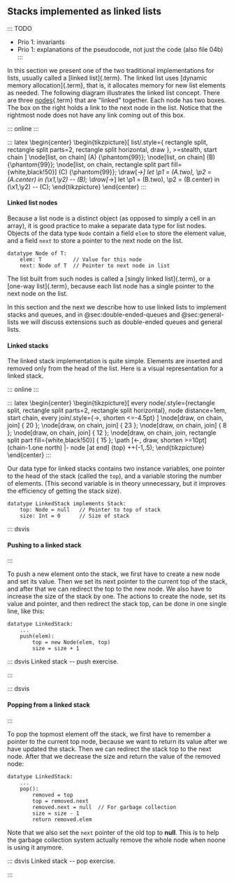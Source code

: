 
## Stacks implemented as linked lists

::: TODO
- Prio 1: invariants
- Prio 1: explanations of the pseudocode, not just the code (also file 04b)
:::

In this section we present one of the two traditional implementations for lists, usually called a [linked list]{.term}.
The linked list uses [dynamic memory allocation]{.term}, that is, it allocates memory for new list elements as
needed. The following diagram illustrates the linked list concept. There
are three [nodes](#node){.term} that are
"linked" together. Each node has two boxes. The box on the right holds a link to the next node in the list.
Notice that the rightmost node does not have any link coming out of this box.

::: online
<inlineav id="LinkedList-Overview-CON" src="ChalmersGU/LinkedList-Overview-CON.js" name="Linked List Overview" links="ChalmersGU/CGU-Styles.css" static/>
:::

::: latex
\begin{center}
\begin{tikzpicture}[
    list/.style={
        rectangle split,
        rectangle split parts=2,
        rectangle split horizontal,
        draw
    },
    >=stealth,
    start chain
]
  \node[list, on chain] (A) {\phantom{99}};
  \node[list, on chain] (B) {\phantom{99}};
  \node[list, on chain, rectangle split part fill={white,black!50}] (C) {\phantom{99}};
  \draw[*->] let \p1 = (A.two), \p2 = (A.center) in (\x1,\y2) -- (B);
  \draw[*->] let \p1 = (B.two), \p2 = (B.center) in (\x1,\y2) -- (C);
\end{tikzpicture}
\end{center}
:::

#### Linked list nodes

Because a list node is a distinct object (as opposed to simply a cell in an array), it is good practice to make a separate data type for list nodes.
Objects of the data type `Node` contain a field `elem` to store the element value, and a field `next` to store a pointer to the next node on the list.

    datatype Node of T:
        elem: T          // Value for this node
        next: Node of T  // Pointer to next node in list

The list built from such nodes is called a [singly linked list]{.term}, or a [one-way list]{.term}, because each list node has a single pointer to the next node on the list.

In this section and the next we describe how to use linked lists to implement stacks and queues, and in @sec:double-ended-queues and @sec:general-lists we will discuss extensions such as double-ended queues and general lists.

#### Linked stacks

The linked stack implementation is quite simple.
Elements are inserted and removed only from the head of the list. Here is a visual representation for a linked stack.

::: online
<inlineav id="LinkedStack-Overview-CON" src="ChalmersGU/LinkedStack-Overview-CON.js" name="Linked Stack Overview" links="ChalmersGU/CGU-Styles.css" static/>
:::

::: latex
\begin{center}
\begin{tikzpicture}[
    every node/.style={rectangle split, rectangle split parts=2, rectangle split horizontal},
    node distance=1em, start chain, every join/.style={->, shorten <=-4.5pt}
]
  \node[draw, on chain, join] { 20 };
  \node[draw, on chain, join] { 23 };
  \node[draw, on chain, join] {  8 };
  \node[draw, on chain, join] { 12 };
  \node[draw, on chain, join, rectangle split part fill={white,black!50}] { 15 };
  \path [<-, draw, shorten >=10pt] (chain-1.one north) |- node [at end] {top} ++(-1,.5);
\end{tikzpicture}
\end{center}
:::

Our data type for linked stacks contains two instance variables, one pointer to the head of the stack (called the `top`), and a variable storing the number of elements.
(This second variable is in theory unnecessary, but it improves the efficiency of getting the stack size).

    datatype LinkedStack implements Stack:
        top: Node = null   // Pointer to top of stack
        size: Int = 0      // Size of stack

<!--
### Invariants
 -->

<!-- #### Pushing to a linked stack -->

::: dsvis
#### Pushing to a linked stack

<inlineav id="LinkedStack-Push-CON" src="ChalmersGU/LinkedStack-Push-CON.js" name="Linked Stack Push" links="ChalmersGU/CGU-Styles.css"/>
:::

To push a new element onto the stack, we first have to create a new node and set its value.
Then we set its next pointer to the current top of the stack,
and after that we can redirect the top to the new node.
We also have to increase the size of the stack by one.
The actions to create the node, set its value and pointer, and then redirect the stack top, can be done in one single line, like this:

    datatype LinkedStack:
        ...
        push(elem):
            top = new Node(elem, top)
            size = size + 1

::: dsvis
Linked stack -- push exercise.

<avembed id="LstackPushPRO" src="ChalmersGU/LstackPushPRO.html" type="ka" name="Linked Stack Push Exercise"/>
:::

<!-- #### Popping from a linked stack -->

::: dsvis
#### Popping from a linked stack

<inlineav id="LinkedStack-Pop-CON" src="ChalmersGU/LinkedStack-Pop-CON.js" name="Linked Stack Pop" links="ChalmersGU/CGU-Styles.css"/>
:::

To pop the topmost element off the stack, we first have to remember a pointer to the current top node, because we want to return its value after we have updated the stack.
Then we can redirect the stack top to the next node.
After that we decrease the size and return the value of the removed node:

    datatype LinkedStack:
        ...
        pop():
            removed = top
            top = removed.next
            removed.next = null  // For garbage collection
            size = size - 1
            return removed.elem

Note that we also set the `next` pointer of the old top to **null**.
This is to help the garbage collection system actually remove the whole node when noone is using it anymore.

::: dsvis
Linked stack -- pop exercise.

<avembed id="LstackPopPRO" src="ChalmersGU/LstackPopPRO.html" type="ka" name="Linked Stack Pop Exercise"/>
:::

